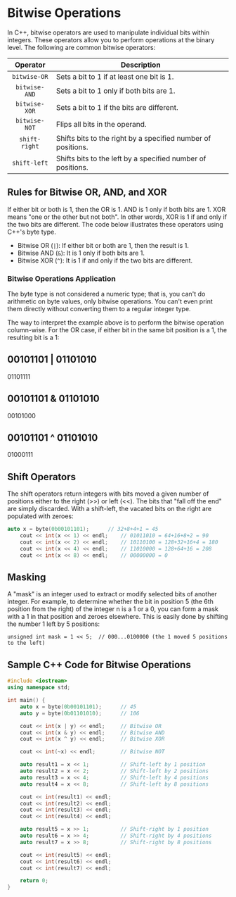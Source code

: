 # Bitwise Operations

In C++, bitwise operators are used to manipulate individual bits within integers. These operators allow you to perform operations at the binary level. The following are common bitwise operators:

|   Operator   |   Description                                 |
|:------------:|-----------------------------------------------|
| `bitwise-OR`  | Sets a bit to 1 if at least one bit is 1.     |
| `bitwise-AND` | Sets a bit to 1 only if both bits are 1.       |
| `bitwise-XOR` | Sets a bit to 1 if the bits are different.     |
| `bitwise-NOT` | Flips all bits in the operand.                 |
| `shift-right` | Shifts bits to the right by a specified number of positions. |
| `shift-left`  | Shifts bits to the left by a specified number of positions.  |

## Rules for Bitwise OR, AND, and XOR

If either bit or both is 1, then the OR is 1. AND is 1 only if both bits are 1. XOR means "one or the other but not both". In other words, XOR is 1 if and only if the two bits are different. The code below illustrates these operators using C++'s byte type.

- Bitwise OR (`|`): If either bit or both are 1, then the result is 1.
- Bitwise AND (`&`): It is 1 only if both bits are 1.
- Bitwise XOR (`^`): It is 1 if and only if the two bits are different.

### Bitwise Operations Application

The byte type is not considered a numeric type; that is, you can't do arithmetic on byte values, only bitwise operations. You can't even print them directly without converting them to a regular integer type.

The way to interpret the example above is to perform the bitwise operation column-wise. For the OR case, if either bit in the same bit position is a 1, the resulting bit is a 1:

  00101101 
| 01101010
  --------
  01101111

  00101101
& 01101010
  --------
  00101000

  00101101
^ 01101010
  --------
  01000111

## Shift Operators

The shift operators return integers with bits moved a given number of positions either to the right (>>) or left (<<). The bits that "fall off the end" are simply discarded. With a shift-left, the vacated bits on the right are populated with zeroes:

```cpp
auto x = byte(0b00101101);      // 32+8+4+1 = 45
    cout << int(x << 1) << endl;    // 01011010 = 64+16+8+2 = 90
    cout << int(x << 2) << endl;    // 10110100 = 128+32+16+4 = 180
    cout << int(x << 4) << endl;    // 11010000 = 128+64+16 = 208
    cout << int(x << 8) << endl;    // 00000000 = 0
```

## Masking

A "mask" is an integer used to extract or modify selected bits of another integer. For example, to determine whether the bit in position 5 (the 6th position from the right) of the integer n is a 1 or a 0, you can form a mask with a 1 in that position and zeroes elsewhere. This is easily done by shifting the number 1 left by 5 positions:

`unsigned int mask = 1 << 5;  // 000...0100000 (the 1 moved 5 positions to the left)`

## Sample C++ Code for Bitwise Operations

```cpp
#include <iostream>
using namespace std;

int main() {
    auto x = byte(0b00101101);      // 45
    auto y = byte(0b01101010);      // 106

    cout << int(x | y) << endl;     // Bitwise OR
    cout << int(x & y) << endl;     // Bitwise AND
    cout << int(x ^ y) << endl;     // Bitwise XOR

    cout << int(~x) << endl;        // Bitwise NOT

    auto result1 = x << 1;          // Shift-left by 1 position
    auto result2 = x << 2;          // Shift-left by 2 positions
    auto result3 = x << 4;          // Shift-left by 4 positions
    auto result4 = x << 8;          // Shift-left by 8 positions

    cout << int(result1) << endl;
    cout << int(result2) << endl;
    cout << int(result3) << endl;
    cout << int(result4) << endl;

    auto result5 = x >> 1;          // Shift-right by 1 position
    auto result6 = x >> 4;          // Shift-right by 4 positions
    auto result7 = x >> 8;          // Shift-right by 8 positions

    cout << int(result5) << endl;
    cout << int(result6) << endl;
    cout << int(result7) << endl;

    return 0;
}

